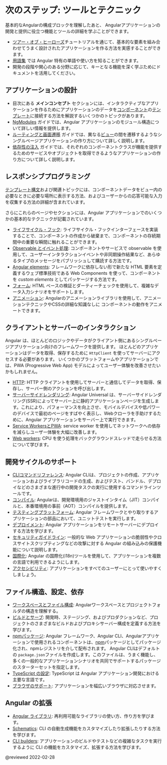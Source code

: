 # 次のステップ: ツールとテクニック

基本的なAngularの構成ブロックを理解したあと、
Angularアプリケーションの開発と提供に役立つ機能とツールの詳細を学ぶことができます。

*   [ツアー・オブ・ヒーローズ](tutorial)チュートリアルを通じて、基本的な要素を組み合わせてうまく設計されたアプリケーションを作る方法を実感することができます。
*   [用語集](guide/glossary) では Angular 特有の単語や使い方を知ることができます。
*   開発の段階や関心のある分野に応じて、キーとなる機能を深く学ぶためにドキュメントを活用してください。

## アプリケーションの設計

*   目次にある **メインコンセプト** セクションには、インタラクティブなアプリケーションを作るためにアプリケーションのデータを[コンポーネント](guide/glossary#component)の[テンプレート](guide/glossary#template)に接続する方法を解説するいくつかのトピックがあります。
*   [NgModules](guide/ngmodules) ガイドでは、Angular アプリケーションのモジュール構造について詳しい情報を提供します。
*   [ルーティングと画面遷移](guide/router) ガイドでは、異なる[ビュー](guide/glossary#view)の間を遷移するようなシングルページアプリケーションの作り方について詳しく説明します。
*   [依存性の注入](guide/dependency-injection) ガイドでは、それぞれのコンポーネントクラスが機能を提供するためのサービスやオブジェクトを取得できるようなアプリケーションの作り方について詳しく説明します。

## レスポンシブプログラミング

[テンプレート構文](guide/template-syntax)および関連トピックには、コンポーネントデータをビュー内の必要なときに必要な場所に表示する方法、およびユーザーからの応答可能な入力を収集する方法の詳細が含まれています。

さらにこれらのページやセクションには、Angular アプリケーションでのいくつかの基本的なテクニックが記載されています。

*   [ライフサイクル・フック](guide/lifecycle-hooks): ライフサイクル・フックインターフェースを実装することで、コンポーネントの作成から破棄まで、コンポーネントの存続期間中の重要な瞬間に触れることができます。
*   [Observable とイベント処理](guide/observables): コンポーネントやサービスで observable を使用して、ユーザーインタラクションイベントや非同期操作結果など、あらゆるタイプのメッセージをパブリッシュして購読する方法です。
*   [Angular elements](guide/elements): フレームワークに依存しない形で新たな HTML 要素を定義するウェブ標準技術である Web Components を使って、コンポーネントを *custom elements* としてパッケージする方法です。
*   [フォーム](guide/forms): HTML ベースの検証とダーティーチェックを使用して、複雑なデータ入力シナリオをサポートします。
*   [アニメーション](guide/animations): Angularのアニメーションライブラリを使用して、アニメーションテクニックやCSSの詳細な知識なしに
コンポーネントの動作をアニメートできます。

## クライアントとサーバーのインタラクション

Angular は、ほとんどのロジックやデータがクライアント側にあるシングルページアプリケーション向けのフレームワークを提供します。
ほとんどのアプリケーションはデータを取得、保存するために `HttpClient` を使ってサーバーにアクセスする必要があります。
いくつかのプラットフォームやアプリケーションでは、PWA (Progressive Web App) モデルによってユーザー体験を改善させたいかもしれません。

*   [HTTP](guide/understanding-communicating-with-http): HTTP クライアントを使用してサーバーと通信してデータを取得、保存し、サーバー側のアクションを呼び出します。
*   [サーバーサイドレンダリング](guide/universal): Angular Universal は、サーバーサイドレンダリング(SSR)によってサーバー上に静的アプリケーションページを生成します。これにより、パフォーマンスを向上させ、モバイルデバイスや低パワーのデバイスで最初のページをすばやく表示し、Webクローラを手助けするために、Angular アプリケーションをサーバー上で実行できます。
*   [Service WorkersとPWA](guide/service-worker-intro): service worker を使用してネットワークへの依存を減らしユーザー体験を大幅に改善します。
*   [Web workers](guide/web-worker): CPU を使う処理をバックグラウンドスレッドで走らせる方法について学びます。

## 開発サイクルのサポート

*   [CLIコマンドリファレンス](cli): Angular CLIは、プロジェクトの作成、アプリケーションおよびライブラリコードの生成、およびテスト、バンドル、デプロイなどのさまざまな進行中の開発タスクの実行に使用するコマンドラインツールです。
*   [コンパイル](guide/aot-compiler): Angularは、開発環境用のジャストインタイム（JIT）コンパイルと、本番環境用の事前（AOT）コンパイルを提供します。
*   [テスティングプラットフォーム](guide/testing): Angular フレームワークとやり取りするアプリケーションの部品において、ユニットテストを実行します。
*   [デプロイメント](guide/deployment): Angular アプリケーションをリモートサーバーにデプロイする方法を学びます。
*   [セキュリティガイドライン](guide/security): 一般的な Web アプリケーションの脆弱性やクロスサイトスクリプティングなどの攻撃に対する Angular の組み込みの保護機能について説明します。
*   [国際化][AioGuideI18nOverview]:  Angular の国際化(i18n)ツールを使用して、アプリケーションを複数の言語で利用できるようにします。
*   [アクセシビリティ](guide/accessibility): アプリケーションをすべてのユーザーにとって使いやすくしましょう。

## ファイル構造、設定、依存

*   [ワークスペースとファイル構成](guide/file-structure): Angularワークスペースとプロジェクトフォルダの構造を理解する。
*   [ビルドとサーブ](guide/build): 開発時、ステージング、およびプロダクションなど、プロジェクトのさまざまなビルドおよびプロキシサーバー構成を定義する方法を学びます。
*   [npmパッケージ](guide/npm-packages): Angular フレームワーク、Angular CLI、Angularアプリケーションで使用されるコンポーネントは、[npm](https://docs.npmjs.com/)パッケージとしてパッケージ化され、npmレジストリを介して配布されます。 
Angular CLIはデフォルトの `package.json`ファイルを作成します。このファイルは、うまく機能し、多くの一般的なアプリケーションシナリオを共同でサポートするパッケージのスターターセットを指定します。
*   [TypeScript の設定](guide/typescript-configuration): TypeScript は Angular アプリケーション開発における主要な言語です。
*   [ブラウザのサポート](guide/browser-support): アプリケーションを幅広いブラウザに対応させます。

## Angular の拡張

*   [Angular ライブラリ](guide/libraries): 再利用可能なライブラリの使い方、作り方を学びます。
*   [Schematics](guide/schematics): CLI の自動生成機能をカスタマイズしたり拡張したりする方法を学びます。
*   [CLI builders](guide/cli-builder): アプリケーションのビルドやテストなどの複雑なタスクを実行するように CLI の機能をカスタマイズ、拡張する方法を学びます。

<!-- links -->

[AioGuideI18nOverview]: guide/i18n-overview "Angular Internationalization | Angular"

<!-- external links -->

<!-- end links -->

@reviewed 2022-02-28

